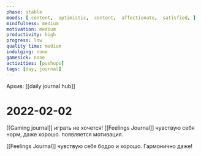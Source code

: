 ```yaml
---
phase: stable
moods: [ content,  optimistic,  content,  affectionate,  satisfied, ]
mindfulness: medium
motivation: medium
productivity: high
progress: low
quality time: medium
indulging: none
gamesick: none
activities: [pushups]
tags: [day, journal]
---
```

Архив: [[daily journal hub]]
# 2022-02-02
[[Gaming journal]] играть не хочется! [[Feelings Journal]] чувствую себя норм, даже хорошо. появляется мотивация.

[[Feelings Journal]] чувствую себя бодро и хорошо. Гармонично даже!